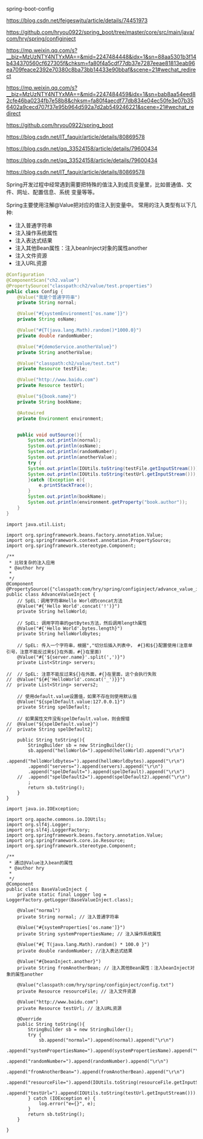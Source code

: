 spring-boot-config



https://blog.csdn.net/feigeswjtu/article/details/74451973

https://github.com/hryou0922/spring_boot/tree/master/core/src/main/java/com/hry/spring/configinject

https://mp.weixin.qq.com/s?__biz=MzUzNTY4NTYxMA==&mid=2247484448&idx=1&sn=88aa5301b3f14b434370560cf627305f&chksm=fa80f4a5cdf77db37e7287eeae81813eab96ea709feace2392e70380c8ba73bb14433e90bbaf&scene=21#wechat_redirect

https://mp.weixin.qq.com/s?__biz=MzUzNTY4NTYxMA==&mid=2247484459&idx=1&sn=bab8aa54eed82cfe46ba0234fb7e58b8&chksm=fa80f4aecdf77db834e04ec50fe3e07b356402a9cecd707f37e95b964d592a7d2ab549246221&scene=21#wechat_redirect

https://github.com/hryou0922/spring_boot

https://blog.csdn.net/IT_faquir/article/details/80869578

https://blog.csdn.net/qq_33524158/article/details/79600434

https://blog.csdn.net/qq_33524158/article/details/79600434

https://blog.csdn.net/IT_faquir/article/details/80869578



Spring开发过程中经常遇到需要把特殊的值注入到成员变量里，比如普通值、文件、网址、配置信息、系统 变量等等。

Spring主要使用注解@Value把对应的值注入到变量中。 
常用的注入类型有以下几种: 

- 注入普通字符串
- 注入操作系统属性
- 注入表达式结果
- 注入其他Bean属性：注入beanInject对象的属性another
- 注入文件资源
- 注入URL资源



```java
@Configuration
@ComponentScan("ch2.value")
@PropertySource("classpath:ch2/value/test.properties")
public class Config {
    @Value("我是个普通字符串")
    private String nornal;

    @Value("#{systemEnvironment['os.name']}")
    private String osName;

    @Value("#{T(java.lang.Math).random()*1000.0}")
    private double randomNumber;

    @Value("#{demoService.anotherValue}")
    private String anotherValue;

    @Value("classpath:ch2/value/test.txt")
    private Resource testFile;

    @Value("http://www.baidu.com")
    private Resource testUrl;

    @Value("${book.name}")
    private String bookName;

    @Autowired
    private Environment environment;


    public void outSource(){
        System.out.println(nornal);
        System.out.println(osName);
        System.out.println(randomNumber);
        System.out.println(anotherValue);
        try {
        System.out.println(IOUtils.toString(testFile.getInputStream()));
        System.out.println(IOUtils.toString(testUrl.getInputStream()));
        }catch (Exception e){
            e.printStackTrace();
        }
        System.out.println(bookName);
        System.out.println(environment.getProperty("book.author"));
    }
}
```





```
import java.util.List;

import org.springframework.beans.factory.annotation.Value;
import org.springframework.context.annotation.PropertySource;
import org.springframework.stereotype.Component;

/**
 * 比较复杂的注入应用
 * @author hry
 *
 */
@Component
@PropertySource({"classpath:com/hry/spring/configinject/advance_value_inject.properties"})
public class AdvanceValueInject {
	// SpEL：调用字符串Hello World的concat方法
	@Value("#{'Hello World'.concat('!')}")
	private String helloWorld;
	
	// SpEL: 调用字符串的getBytes方法，然后调用length属性
	@Value("#{'Hello World'.bytes.length}")
	private String helloWorldbytes;
	
	// SpEL: 传入一个字符串，根据","切分后插入列表中， #{}和${}配置使用(注意单引号，注意不能反过来${}在外面，#{}在里面)
	@Value("#{'${server.name}'.split(',')}")
	private List<String> servers;
	
//	// SpEL: 注意不能反过来${}在外面，#{}在里面，这个会执行失败
//	@Value("${#{'HelloWorld'.concat('_')}}")
//	private List<String> servers2;
	
	// 使用default.value设置值，如果不存在则使用默认值
	@Value("${spelDefault.value:127.0.0.1}")
	private String spelDefault;
	
	// 如果属性文件没有spelDefault.value，则会报错
//	@Value("${spelDefault.value}")
//	private String spelDefault2;
	
	public String toString(){
		StringBuilder sb = new StringBuilder();
		sb.append("helloWorld=").append(helloWorld).append("\r\n")
		.append("helloWorldbytes=").append(helloWorldbytes).append("\r\n")
		.append("servers=").append(servers).append("\r\n")
		.append("spelDefault=").append(spelDefault).append("\r\n")
	//	.append("spelDefault2=").append(spelDefault2).append("\r\n")
		;
		return sb.toString();
	}
}
```



```
import java.io.IOException;

import org.apache.commons.io.IOUtils;
import org.slf4j.Logger;
import org.slf4j.LoggerFactory;
import org.springframework.beans.factory.annotation.Value;
import org.springframework.core.io.Resource;
import org.springframework.stereotype.Component;

/**
 * 通过@Value注入bean的属性
 * @author hry
 *
 */
@Component
public class BaseValueInject {
	private static final Logger log = LoggerFactory.getLogger(BaseValueInject.class);
	
	@Value("normal")
	private String normal; // 注入普通字符串
	
	@Value("#{systemProperties['os.name']}")
	private String systemPropertiesName; // 注入操作系统属性
	
	@Value("#{ T(java.lang.Math).random() * 100.0 }")
	private double randomNumber; //注入表达式结果
	
	@Value("#{beanInject.another}")
	private String fromAnotherBean; // 注入其他Bean属性：注入beanInject对象的属性another
	
	@Value("classpath:com/hry/spring/configinject/config.txt")
	private Resource resourceFile; // 注入文件资源
	
	@Value("http://www.baidu.com")
	private Resource testUrl; // 注入URL资源
	
	@Override
	public String toString(){
		StringBuilder sb = new StringBuilder();
		try {
			sb.append("normal=").append(normal).append("\r\n")
			.append("systemPropertiesName=").append(systemPropertiesName).append("\r\n")
			.append("randomNumber=").append(randomNumber).append("\r\n")
			.append("fromAnotherBean=").append(fromAnotherBean).append("\r\n")
			.append("resourceFile=").append(IOUtils.toString(resourceFile.getInputStream())).append("\r\n")
			.append("testUrl=").append(IOUtils.toString(testUrl.getInputStream())).append("\r\n");
		} catch (IOException e) {
			log.error("e={}", e);
		}
		return sb.toString();
	}	
	
}
```


